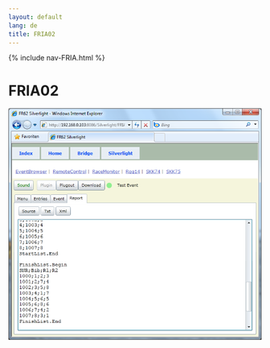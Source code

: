 ```yaml
---
layout: default
lang: de
title: FRIA02
---
```


{% include nav-FRIA.html %}

<h1>FRIA02</h1>

![FRIA02 screenshot](../images/FRIA02.png)
